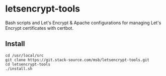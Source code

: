 # letsencrypt-tools

Bash scripts and Let's Encrypt & Apache configurations for managing Let's Encrypt certificates with certbot.

## Install
```
cd /usr/local/src
git clone https://git.stack-source.com/msb/letsencrypt-tools.git
cd letsencrypt-tools
./install.sh
```

